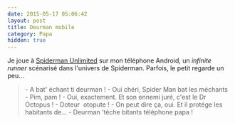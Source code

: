 ```yaml
---
date: 2015-05-17 05:06:42
layout: post
title: Deurman mobile
category: Papa
hidden: true
---
```


Je joue à [Spiderman Unlimited](http://www.gameloft.com/minisites/spidermanunlimited-us/) sur mon téléphone Android, un _infinite  runner_ scénarisé dans l'univers de Spiderman. Parfois, le petit regarde un peu...

> \- A bat' échant ti deurman !
> \- Oui chéri, Spider Man bat les méchants
> \- Pim, pam !
> \- Oui, exactement. Et son ennemi juré, c'est le Dr Octopus !
> \- Doteur  otopute !
> \- On peut dire ça, oui. Et il protége les habitants de...
> \- Deurman 'tèche bitants téléphone papa !

